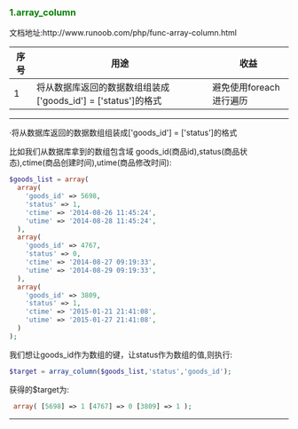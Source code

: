 <h3 style="color:green">1.array_column</h3> 
文档地址:http://www.runoob.com/php/func-array-column.html

序号|                            用途                              |        收益
----|--------------------------------------------------------------|-----------------------
1   |将从数据库返回的数据数组组装成['goods_id'] = ['status']的格式 |避免使用foreach进行遍历

---

·将从数据库返回的数据数组组装成['goods_id'] = ['status']的格式

比如我们从数据库拿到的数组包含域 goods_id(商品id),status(商品状态),ctime(商品创建时间),utime(商品修改时间):
```php
$goods_list = array(
  array(
    'goods_id' => 5698,
    'status' => 1,
    'ctime' => '2014-08-26 11:45:24',
    'utime' => '2014-08-28 11:45:24',
  ),
  array(
    'goods_id' => 4767,
    'status' => 0,
    'ctime' => '2014-08-27 09:19:33',
    'utime' => '2014-08-29 09:19:33',
  ),
  array(
    'goods_id' => 3809,
    'status' => 1,
    'ctime' => '2015-01-21 21:41:08',
    'utime' => '2015-01-27 21:41:08',
  )
);
```
我们想让goods_id作为数组的键，让status作为数组的值,则执行:
```php
$target = array_column($goods_list,'status','goods_id');
```
获得的$target为:
```php
 array( [5698] => 1 [4767] => 0 [3809] => 1 );
```
---
